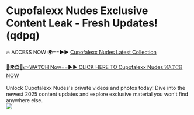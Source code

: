 # Cupofalexx Nudes Exclusive Content Leak - Fresh Updates! (qdpq)

🔥 ACCESS NOW 🌍==►► <a href="https://tinyurl.com/yc657z5k" rel="nofollow">Cupofalexx Nudes Latest Collection</a>
<br><br>
[🔴🌍📺📱👉WA𝚃CH Now==►► CLICK HERE TO Cupofalexx Nudes 𝚆𝙰𝚃𝙲𝙷 NOW](https://tinyurl.com/yc657z5k)
<br><br>
Unlock Cupofalexx Nudes's private videos and photos today! Dive into the newest 2025 content updates and explore exclusive material you won’t find anywhere else.
<br>
<a href="https://tinyurl.com/yc657z5k" rel="nofollow" data-target="animated-image.originalLink"><img src="https://camo.githubusercontent.com/8a4f000d20f83aca3bf7ec5f350d767afa0574a8a352519fd8cfa583a6f93a33/68747470733a2f2f692e696d6775722e636f6d2f644a486b345a712e676966" data-canonical-src="https://i.imgur.com/dJHk4Zq.gif" style="max-width: 100%; display: inline-block;" data-target="animated-image.originalImage"></a>
<br>
